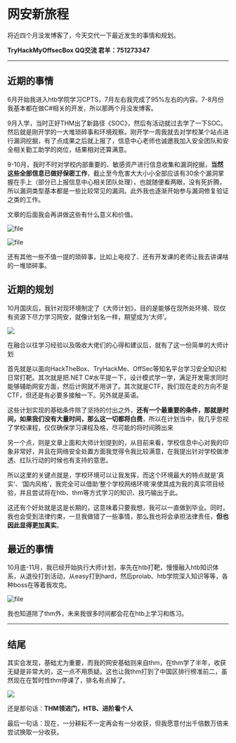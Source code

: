 # 网安新旅程

将近四个月没发博客了，今天交代一下最近发生的事情和规划。

**TryHackMyOffsecBox QQ交流	君羊：751273347**

---

## 近期的事情

6月开始我进入htb学院学习CPTS，7月左右我完成了95%左右的内容。7-8月份我基本都在做C#相关的开发，所以那两个月没发博客。

9月入学，当时正好THM出了新路径《SOC》，然后有活动就过去学了一下SOC。然后就是刚开学的一大堆琐碎事和环境观察。刚开学一周我就去对学校某个站点进行漏洞挖掘，有了点成果之后就上报了，信息中心老师也诚邀我加入安全团队和安全相关勤工助学的岗位，结果相对还算满意。

9-10月，我时不时对学校内部重要的、敏感资产进行信息收集和漏洞挖掘，**当然这些全部信息已做好保密工作**，截止至今危害大大小小全部应该有30余个漏洞掌握在手上（部分已上报信息中心相关团队处理），也就随便看两眼，没有死折腾，所以漏洞类型基本都是一些比较常见的漏洞。此外我也逐渐开始参与漏洞修复验证之类的工作。

文章的后面我会再讲做这些有什么意义和价值。

![file](https://blog.apt250.zip/wp-content/uploads/2023/11/47810381-30c0-bcfe-e6bd-ce561ef87ad9.png)

![file](https://blog.apt250.zip/wp-content/uploads/2023/11/16dc9d55-56ea-7906-5f78-db79b4a1bdbd.png)

还有其他一些不值一提的琐碎事，比如上电视了、还有开发课的老师让我去讲课啥的一堆琐碎事。

## 近期的规划

10月国庆后，我针对现环境制定了《大师计划》，目的是能够在现所处环境、现仅有资源下尽力学习网安，就像计划名一样，期望成为‘大师’。

[![](https://blog.apt250.zip/wp-content/uploads/2023/11/e616c97b-1725-ad40-906e-5c70c9e470dc-300x241.jpg)](https://blog.apt250.zip/wp-content/uploads/2023/11/e616c97b-1725-ad40-906e-5c70c9e470dc.jpg)

在融合以往学习经验以及吸收大佬们的心得和建议后，就有了这一份简单的大师计划

首先就是以面向HackTheBox、TryHackMe、OffSec等知名平台学习安全知识和日常打靶。其次就是把.NET C#水平提一下，设计模式学一学，满足开发需求同时能够辅助网安方面，然后计网就不用讲了。其次就是CTF，我们现在走的方向不是CTF，但还是有必要多接触一下。另外就是英语。

这些计划实现的基础条件除了坚持的付出之外，**还有一个最重要的条件，那就是时间，如果我们没有大量时间，那么这一切都将白费**，所以在计划当中，我几乎忽视了学校课程，仅仅确保学习课程及格，尽可能的将时间腾出来

另一个点，则是文章上面和大师计划提到的，从目前来看，学校信息中心对我的印象非常好，并且在网络安全处置方面我觉得令我比较满意，在我提出针对学校做渗透、红队行动的时候也有支持的意思。

所以这里的关键点就是，学校环境可以让我发挥，而这个环境最大的特点就是‘真实’、‘国内风格’，我完全可以借助‘整个学校网络环境’来使其成为我的真实项目经验，并且尝试将在htb、thm等方式学习的知识、技巧输出于此。

这还有个好处就是这是长期的，这意味着只要我想，我可以一直做到毕业。同时，我也会受到法律约束，一旦我做错了一些事情，那么我也将会承担法律责任，**但也因此显得更加真实**。

## 最近的事情

10月底-11月，我已经开始执行大师计划，率先在htb打靶，慢慢融入htb知识体系，从退役打到活动，从easy打到hard，然后prolab、htb学院深入知识等等，各种boss在等着我攻克。

![file](https://blog.apt250.zip/wp-content/uploads/2023/11/56f031a3-c741-f4b6-7765-731103b8f9fe.png)

我也知道除了thm外，未来我很多时间都会花在htb上学习和练习。

---

## 结尾

其实会发现，基础尤为重要，而我的网安基础则来自thm，在thm学了半年，收获无疑是非常大的，这一点不用质疑。这也让我thm打到了中国区排行榜准前二，虽然现在在暂时性thm停课了，排名有点掉了。

[![](https://blog.apt250.zip/wp-content/uploads/2023/11/28639380-383f-8403-1a71-3cb4c7a52635-300x126.png)](https://blog.apt250.zip/wp-content/uploads/2023/11/28639380-383f-8403-1a71-3cb4c7a52635.png)

还是那句话：**THM领进门，HTB、进阶看个人**

最后一句话：现在，一分耕耘不一定再会有一分收获，但我愿意付出千倍数万倍来尝试换取一分收获。

